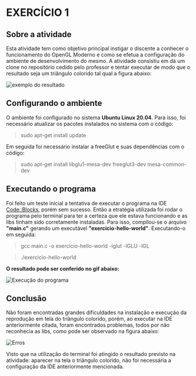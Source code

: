 #  EXERCÍCIO 1

## Sobre a atividade

Esta atividade tem como objetivo principal instigar o discente a conhecer o funcionamento do OpenGL Moderno e como se efetua a configuração do ambiente de desenvolvimento do mesmo. A atividade consistiu em dá um clone no repositório cedido pelo professor e tentar executar de modo que o resultado seja um triângulo colorido tal qual a figura abaixo:

![exemplo do resultado](https://jeferson-wwe.000webhostapp.com/img-icg/exemplo.png)


## Configurando o ambiente

O ambiente foi configurado no sistema **Ubuntu Linux 20.04**. Para isso, foi necessário atualizar os pacotes instalados no sistema com o código:

> sudo apt-get install update

Em seguida foi necessário instalar a freeGlut e suas dependências com o código:

> sudo apt-get install libglu1-mesa-dev freeglut3-dev mesa-common-dev

## Executando o programa

Foi feito um teste inicial a tentativa de executar o programa na IDE [Code::Blocks](http://www.codeblocks.org/), porém sem sucesso. Então a etratégia utilizada foi rodar o programa pelo terminal para ter a certeza que ele estava funcionando e as libs tinham sido corretamente instaladas. Para isso, compilou-se o arquivo **"main.c"** gerando um executável **"exercicio-hello-world"**. Executando-o em seguida:

> gcc main.c -o exercicio-hello-world -lglut -lGLU -lGL

> ./exercicio-hello-world

**O resultado pode ser conferido no gif abaixo:**

![Execução do programa](https://jeferson-wwe.000webhostapp.com/img-icg/execucao.gif)

## Conclusão

Não foram encontradas grandes dificuldades na instalação e execução da reprodução em tela do triângulo colorido, porém, ao executar na IDE anteriormente citada, foram encontrados problemas, todos por não reconhecia as libs, como pode ser observado na figura abaixo:

![Erros](https://jeferson-wwe.000webhostapp.com/img-icg/erro.png)

 Visto que na utilização do terminal foi atingido o resultado previsto na atividade: aparecer na tela o triângulo colorido, não foi necessária a configuração da IDE anteriormente mencionada.
